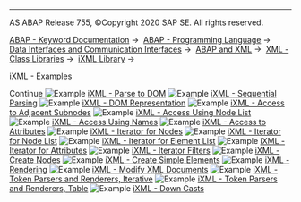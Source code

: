   

* * *

AS ABAP Release 755, ©Copyright 2020 SAP SE. All rights reserved.

[ABAP - Keyword Documentation](javascript:call_link\('abenabap.htm'\)) →  [ABAP - Programming Language](javascript:call_link\('abenabap_reference.htm'\)) →  [Data Interfaces and Communication Interfaces](javascript:call_link\('abenabap_data_communication.htm'\)) →  [ABAP and XML](javascript:call_link\('abenabap_xml.htm'\)) →  [XML - Class Libraries](javascript:call_link\('abenabap_xml_libs.htm'\)) →  [iXML Library](javascript:call_link\('abenabap_ixml_lib.htm'\)) → 

iXML - Examples

Continue
![Example](exa.gif "Example") [iXML - Parse to DOM](javascript:call_link\('abenixml_parsing_abexa.htm'\))
![Example](exa.gif "Example") [iXML - Sequential Parsing](javascript:call_link\('abenixml_sequential_parsing_abexa.htm'\))
![Example](exa.gif "Example") [iXML - DOM Representation](javascript:call_link\('abenixml_dom_abexa.htm'\))
![Example](exa.gif "Example") [iXML - Access to Adjacent Subnodes](javascript:call_link\('abenixml_child_nodes_abexa.htm'\))
![Example](exa.gif "Example") [iXML - Access Using Node List](javascript:call_link\('abenixml_node_list_abexa.htm'\))
![Example](exa.gif "Example") [iXML - Access Using Names](javascript:call_link\('abenixml_node_names_abexa.htm'\))
![Example](exa.gif "Example") [iXML - Access to Attributes](javascript:call_link\('abenixml_attributes_abexa.htm'\))
![Example](exa.gif "Example") [iXML - Iterator for Nodes](javascript:call_link\('abenixml_node_iterator_abexa.htm'\))
![Example](exa.gif "Example") [iXML - Iterator for Node List](javascript:call_link\('abenixml_node_list_iterator_abexa.htm'\))
![Example](exa.gif "Example") [iXML - Iterator for Element List](javascript:call_link\('abenixml_name_list_iterator_abexa.htm'\))
![Example](exa.gif "Example") [iXML - Iterator for Attributes](javascript:call_link\('abenixml_attributes_iterator_abexa.htm'\))
![Example](exa.gif "Example") [iXML - Iterator Filters](javascript:call_link\('abenixml_filter_iterator_abexa.htm'\))
![Example](exa.gif "Example") [iXML - Create Nodes](javascript:call_link\('abenixml_crea_elem_abexa.htm'\))
![Example](exa.gif "Example") [iXML - Create Simple Elements](javascript:call_link\('abenixml_crea_simple_elem_abexa.htm'\))
![Example](exa.gif "Example") [iXML - Rendering](javascript:call_link\('abenixml_render_abexa.htm'\))
![Example](exa.gif "Example") [iXML - Modify XML Documents](javascript:call_link\('abenixml_modify_dom_abexa.htm'\))
![Example](exa.gif "Example") [iXML - Token Parsers and Renderers, Iterative](javascript:call_link\('abenixml_parse_render_token_abexa.htm'\))
![Example](exa.gif "Example") [iXML - Token Parsers and Renderers, Table](javascript:call_link\('abenixml_parse_render_tk_tab_abexa.htm'\))
![Example](exa.gif "Example") [iXML - Down Casts](javascript:call_link\('abenixml_casting_abexa.htm'\))